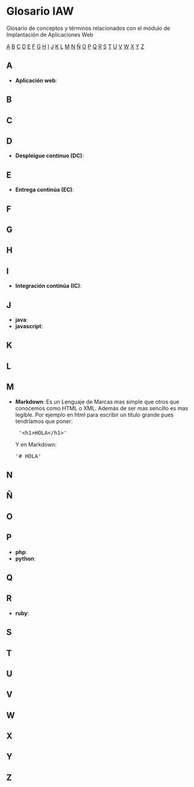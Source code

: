 # Glosario IAW

Glosario de conceptos y términos relacionados con el módulo de Implantación de Aplicaciones Web

[A](#a) [B](#b) [C](#c) [D](#d) [E](#e) [F](#f) [G](#g) [H](#h) [I](#i) [J](#j) [K](#k) [L](#l) [M](#m) [N](#n) [Ñ](#ñ) [O](#o) [P](#p) [Q](#q) [R](#r) [S](#s) [T](#t) [U](#u) [V](#v) [W](#w) [X](#x) [Y](#y) [Z](#z)

## A

* **Aplicación web**:

## B
## C
## D

* **Despleigue continuo (DC)**:

## E

* **Entrega continúa (EC)**:

## F
## G
## H
## I

* **Integración continúa (IC)**:

## J

* **java**:
* **javascript**:

## K
## L
## M
* **Markdown**: Es un Lenguaje de Marcas mas simple que otros que conocemos como  HTML o XML. Además de ser mas sencillo es mas legible. Por ejemplo en html para escribir un titulo grande pues tendriamos que poner:<pre> '&lt;h1&gt;HOLA&lt;/h1&gt;' </pre> Y en Markdown: <pre>'# HOLA'</pre>  

## N
## Ñ
## O
## P

* **php**:
* **python**:

## Q
## R

* **ruby**:

## S
## T
## U
## V
## W
## X
## Y
## Z
